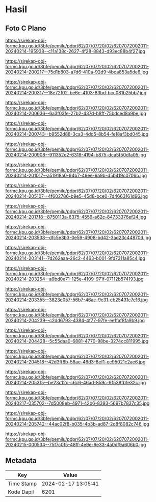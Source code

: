 # Hasil

## Foto C Plano

https://sirekap-obj-formc.kpu.go.id/3bfe/pemilu/pdpr/62/07/07/20/02/6207072002011-20240214-195938--c11a138c-2627-4f28-8843-d93ec88b4f27.jpg

https://sirekap-obj-formc.kpu.go.id/3bfe/pemilu/pdpr/62/07/07/20/02/6207072002011-20240214-200217--75d1b803-a7d6-410a-92d9-4bda853a5de6.jpg

https://sirekap-obj-formc.kpu.go.id/3bfe/pemilu/pdpr/62/07/07/20/02/6207072002011-20240214-200317--18e72f02-be6e-4103-83bd-bcc081b25bb7.jpg

https://sirekap-obj-formc.kpu.go.id/3bfe/pemilu/pdpr/62/07/07/20/02/6207072002011-20240214-200636--6a3f03fe-27b2-437d-b8ff-75bdced8a9be.jpg

https://sirekap-obj-formc.kpu.go.id/3bfe/pemilu/pdpr/62/07/07/20/02/6207072002011-20240214-200743--b9552d88-3ca3-4dd5-8b54-fe18af3bd045.jpg

https://sirekap-obj-formc.kpu.go.id/3bfe/pemilu/pdpr/62/07/07/20/02/6207072002011-20240214-200908--911352e2-6318-4194-b875-dca5f50dfa05.jpg

https://sirekap-obj-formc.kpu.go.id/3bfe/pemilu/pdpr/62/07/07/20/02/6207072002011-20240214-201017--a51918a0-94b7-49ee-9a9b-d5b419c0706b.jpg

https://sirekap-obj-formc.kpu.go.id/3bfe/pemilu/pdpr/62/07/07/20/02/6207072002011-20240214-205107--4f602786-b9e5-45d8-bce0-7d4663161d96.jpg

https://sirekap-obj-formc.kpu.go.id/3bfe/pemilu/pdpr/62/07/07/20/02/6207072002011-20240214-201718--8750113a-6375-4559-a62c-84733376ef24.jpg

https://sirekap-obj-formc.kpu.go.id/3bfe/pemilu/pdpr/62/07/07/20/02/6207072002011-20240214-203538--dfc5e3b3-0e59-4908-bd42-3ad23c44870d.jpg

https://sirekap-obj-formc.kpu.go.id/3bfe/pemilu/pdpr/62/07/07/20/02/6207072002011-20240214-203141--7d262aaa-26c2-4463-b001-9fd7311a85c4.jpg

https://sirekap-obj-formc.kpu.go.id/3bfe/pemilu/pdpr/62/07/07/20/02/6207072002011-20240214-203254--a9bd0e71-125e-4109-971f-07112b574193.jpg

https://sirekap-obj-formc.kpu.go.id/3bfe/pemilu/pdpr/62/07/07/20/02/6207072002011-20240214-203355--3823e057-56b7-46ac-9e31-eb25431c7e16.jpg

https://sirekap-obj-formc.kpu.go.id/3bfe/pemilu/pdpr/62/07/07/20/02/6207072002011-20240214-204239--c2dd6793-4384-4f77-97fe-ee1faf8fa9b9.jpg

https://sirekap-obj-formc.kpu.go.id/3bfe/pemilu/pdpr/62/07/07/20/02/6207072002011-20240214-204428--5c55daa0-6881-4770-98be-3274cc811995.jpg

https://sirekap-obj-formc.kpu.go.id/3bfe/pemilu/pdpr/62/07/07/20/02/6207072002011-20240214-204518--42d3ff8b-58ae-46d3-8ef1-ee95021c2ae6.jpg

https://sirekap-obj-formc.kpu.go.id/3bfe/pemilu/pdpr/62/07/07/20/02/6207072002011-20240214-205315--be23c12c-c6c6-46ad-859c-9f538fb1e32c.jpg

https://sirekap-obj-formc.kpu.go.id/3bfe/pemilu/pdpr/62/07/07/20/02/6207072002011-20240217-035702--7d5008eb-4971-42b6-8393-5697b7837c35.jpg

https://sirekap-obj-formc.kpu.go.id/3bfe/pemilu/pdpr/62/07/07/20/02/6207072002011-20240214-205742--44ac02f8-b035-4b3b-ad87-2d8f8082c746.jpg

https://sirekap-obj-formc.kpu.go.id/3bfe/pemilu/pdpr/62/07/07/20/02/6207072002011-20240215-000534--75f7c0f5-48ff-4e9e-9e33-4a0df9a606b0.jpg


## Metadata

| Key        | Value               |
| ---------- | ------------------- |
| Time Stamp | 2024-02-17 13:05:41 |
| Kode Dapil | 6201                |




